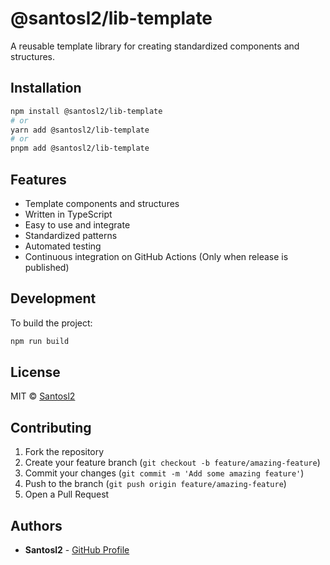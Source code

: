 # @santosl2/lib-template

A reusable template library for creating standardized components and structures.

## Installation

```bash
npm install @santosl2/lib-template
# or
yarn add @santosl2/lib-template
# or
pnpm add @santosl2/lib-template
```

## Features

- Template components and structures
- Written in TypeScript
- Easy to use and integrate
- Standardized patterns
- Automated testing
- Continuous integration on GitHub Actions (Only when release is published)

## Development

To build the project:

```bash
npm run build
```

## License

MIT © [Santosl2](https://github.com/Santosl2)

## Contributing

1. Fork the repository
2. Create your feature branch (`git checkout -b feature/amazing-feature`)
3. Commit your changes (`git commit -m 'Add some amazing feature'`)
4. Push to the branch (`git push origin feature/amazing-feature`)
5. Open a Pull Request

## Authors

- **Santosl2** - [GitHub Profile](https://github.com/Santosl2)
